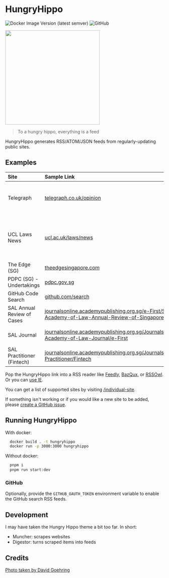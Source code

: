 # HungryHippo

![Docker Image Version (latest semver)](https://img.shields.io/docker/v/hueyy/hungryhippo?label=docker%20version)
![GitHub](https://img.shields.io/badge/licence-EUPL--1.2-blue)

<img src="https://live.staticflickr.com/3436/3225591269_5001acef98_b_d.jpg" width="300" />

> To a hungry hippo, everything is a feed

HungryHippo generates RSS/ATOM/JSON feeds from regularly-updating public sites.

## Examples

| Site                       | Sample Link                                                                                                                                                                                                                    | HungryHippo Link                                                                                                                                                                                                                                                                                                                                                                                                                                                                                                                                                                                           |
|:-------------------------- |:------------------------------------------------------------------------------------------------------------------------------------------------------------------------------------------------------------------------------ |:---------------------------------------------------------------------------------------------------------------------------------------------------------------------------------------------------------------------------------------------------------------------------------------------------------------------------------------------------------------------------------------------------------------------------------------------------------------------------------------------------------------------------------------------------------------------------------------------------------- |
| Telegraph                  | [telegraph.co.uk/opinion](https://www.telegraph.co.uk/opinion)                                                                                                                                                                 | [/individual-site/telegraph.co.uk/?url=https://www.telegraph.co.uk/opinion/](https://hungryhippo.huey.xyz/individual-site/telegraph.co.uk/?url=https://www.telegraph.co.uk/opinion/)                                                                                                                                                                                                                                                                                                                                                                                                                       |
| UCL Laws News              | [ucl.ac.uk/laws/news](https://www.ucl.ac.uk/laws/news)                                                                                                                                                                         | [/individual-site/ucl.ac.uk/news/?url=https://cms-feed.ucl.ac.uk/s/search.json?collection=drupal-laws-new%26&meta_UclOrgUnit=%22UCL Faculty of Laws%22&title=UCL%20Laws%20News](https://hungryhippo.huey.xyz/individual-site/ucl.ac.uk/news/?url=https://cms-feed.ucl.ac.uk/s/search.json?collection=drupal-laws-new%26&meta_UclOrgUnit=%22UCL%20Faculty%20of%20Laws%22&title=UCL%20Laws%20News)                                                                                                                                                                                                           |
| The Edge (SG)              | [theedgesingapore.com](https://theedgesingapore.com)                                                                                                                                                                           | [/individual-site/theedgesingapore.com](https://hungryhippo.huey.xyz/individual-site/theedgesingapore.com)                                                                                                                                                                                                                                                                                                                                                                                                                                                                                                 |
| PDPC (SG) - Undertakings   | [pdpc.gov.sg](https://www.pdpc.gov.sg)                                                                                                                                                                                         | [/individual-site/pdpc.gov.sg/undertaking](https://hungryhippo.huey.xyz/individual-site/pdpc.gov.sg/undertaking)                                                                                                                                                                                                                                                                                                                                                                                                                                                                                           |
| GitHub Code Search         | [github.com/search](https://github.com/search)                                                                                                                                                                                 | [/github?q="xkcd.com"](https://hungryhippo.huey.xyz/github?q="xkcd.com")                                                                                                                                                                                                                                                                                                                                                                                                                                                                                                                                   |
| SAL Annual Review of Cases | [journalsonline.academypublishing.org.sg/e-First/Singapore-Academy-of-Law-Annual-Review-of-Singapore-Cases](https://journalsonline.academypublishing.org.sg/e-First/Singapore-Academy-of-Law-Annual-Review-of-Singapore-Cases) | [/individual-site/academypublishing.org.sg/annual-review-of-cases](https://hungryhippo.huey.xyz/individual-site/academypublishing.org.sg/annual-review-of-cases)                                                                                                                                                                                                                                                                                                                                                                                                                                           |
| SAL Journal                | [journalsonline.academypublishing.org.sg/Journals/Singapore-Academy-of-Law-Journal/e-First](https://journalsonline.academypublishing.org.sg/Journals/Singapore-Academy-of-Law-Journal/e-First)                                 | [/individual-site/academypublishing.org.sg/sal-journal](https://hungryhippo.huey.xyz/individual-site/academypublishing.org.sg/sal-journal)                                                                                                                                                                                                                                                                                                                                                                                                                                                               |
| SAL Practitioner (Fintech) | [journalsonline.academypublishing.org.sg/Journals/SAL-Practitioner/Fintech](https://journalsonline.academypublishing.org.sg/Journals/SAL-Practitioner/Fintech)                                                                 | [/individual-site/academypublishing.org.sg/sal-practitioner/?area=Fintech](https://hungryhippo.huey.xyz/individual-site/academypublishing.org.sg/sal-practitioner/?area=Fintech)                                                                                                                                                                                                                                                                                                                                                                                                                         |


Pop the HungryHippo link into a RSS reader like [Feedly](https://feedly.com), [BazQux](https://bazqux.com/), or [RSSOwl](http://www.rssowl.org). Or you can [use IE](https://www.wikihow.com/Subscribe-to-and-Read-RSS-Feeds-with-Internet-Explorer).

You can get a list of supported sites by visiting [/individual-site](https://hungryhippo.huey.xyz/individual-site).

If something isn't working or if you would like a new site to be added, please [create a GitHub issue](https://github.com/hueyy/HungryHippo/issues/new).

## Running HungryHippo

With docker:

```bash
  docker build . -t hungryhippo
  docker run -p 3000:3000 hungryhippo
```

Without docker:

```bash
  pnpm i
  pnpm run start:dev
```

### GitHub

Optionally, provide the `GITHUB_OAUTH_TOKEN` environment variable to enable the GitHub search RSS feeds.

## Development

I may have taken the Hungry Hippo theme a bit too far. In short:

- Muncher: scrapes websites
- Digestor: turns scraped items into feeds


## Credits

[Photo taken by David Goehring](https://www.flickr.com/photos/carbonnyc/3225591269)
